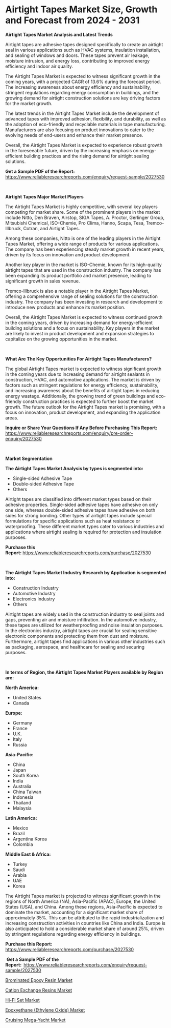 <p><h1>Airtight Tapes Market Size, Growth and Forecast from 2024 - 2031</h1></p><p><strong>Airtight Tapes Market Analysis and Latest Trends</strong></p>
<p><p>Airtight tapes are adhesive tapes designed specifically to create an airtight seal in various applications such as HVAC systems, insulation installation, and sealing of windows and doors. These tapes prevent air leakage, moisture intrusion, and energy loss, contributing to improved energy efficiency and indoor air quality.</p><p>The Airtight Tapes Market is expected to witness significant growth in the coming years, with a projected CAGR of 13.6% during the forecast period. The increasing awareness about energy efficiency and sustainability, stringent regulations regarding energy consumption in buildings, and the growing demand for airtight construction solutions are key driving factors for the market growth.</p><p>The latest trends in the Airtight Tapes Market include the development of advanced tapes with improved adhesion, flexibility, and durability, as well as the adoption of eco-friendly and recyclable materials in tape manufacturing. Manufacturers are also focusing on product innovations to cater to the evolving needs of end-users and enhance their market presence.</p><p>Overall, the Airtight Tapes Market is expected to experience robust growth in the foreseeable future, driven by the increasing emphasis on energy-efficient building practices and the rising demand for airtight sealing solutions.</p></p>
<p><strong>Get a Sample PDF of the Report:&nbsp;</strong> <a href="https://www.reliableresearchreports.com/enquiry/request-sample/2027530">https://www.reliableresearchreports.com/enquiry/request-sample/2027530</a></p>
<p>&nbsp;</p>
<p><strong>Airtight Tapes Major Market Players</strong></p>
<p><p>The Airtight Tapes Market is highly competitive, with several key players competing for market share. Some of the prominent players in the market include Nitto, Den Braven, Airstop, SIGA Tapes, A. Proctor, Gerlinger Group, Mitsubishi Chemical, ISO-Chemie, Pro Clima, Hanno, Scapa, Tesa, Tremco-Illbruck, Cotran, and Airtight Tapes. </p><p>Among these companies, Nitto is one of the leading players in the Airtight Tapes Market, offering a wide range of products for various applications. The company has been experiencing steady market growth in recent years, driven by its focus on innovation and product development.</p><p>Another key player in the market is ISO-Chemie, known for its high-quality airtight tapes that are used in the construction industry. The company has been expanding its product portfolio and market presence, leading to significant growth in sales revenue.</p><p>Tremco-Illbruck is also a notable player in the Airtight Tapes Market, offering a comprehensive range of sealing solutions for the construction industry. The company has been investing in research and development to introduce new products and enhance its market position.</p><p>Overall, the Airtight Tapes Market is expected to witness continued growth in the coming years, driven by increasing demand for energy-efficient building solutions and a focus on sustainability. Key players in the market are likely to invest in product development and expansion strategies to capitalize on the growing opportunities in the market.</p></p>
<p>&nbsp;</p>
<p><strong>What Are The Key Opportunities For Airtight Tapes Manufacturers?</strong></p>
<p><p>The global Airtight Tapes market is expected to witness significant growth in the coming years due to increasing demand for airtight sealants in construction, HVAC, and automotive applications. The market is driven by factors such as stringent regulations for energy efficiency, sustainability, and increasing awareness about the benefits of airtight tapes in reducing energy wastage. Additionally, the growing trend of green buildings and eco-friendly construction practices is expected to further boost the market growth. The future outlook for the Airtight Tapes market is promising, with a focus on innovation, product development, and expanding the application areas.</p></p>
<p><strong>Inquire or Share Your Questions If Any Before Purchasing This Report:</strong> <a href="https://www.reliableresearchreports.com/enquiry/pre-order-enquiry/2027530">https://www.reliableresearchreports.com/enquiry/pre-order-enquiry/2027530</a></p>
<p>&nbsp;</p>
<p><strong>Market Segmentation</strong></p>
<p><strong>The Airtight Tapes Market Analysis by types is segmented into:</strong></p>
<p><ul><li>Single-sided Adhesive Tape</li><li>Double-sided Adhesive Tape</li><li>Others</li></ul></p>
<p><p>Airtight tapes are classified into different market types based on their adhesive properties. Single-sided adhesive tapes have adhesive on only one side, whereas double-sided adhesive tapes have adhesive on both sides for strong bonding. Other types of airtight tapes include special formulations for specific applications such as heat resistance or waterproofing. These different market types cater to various industries and applications where airtight sealing is required for protection and insulation purposes.</p></p>
<p><strong>Purchase this Report:&nbsp;</strong><a href="https://www.reliableresearchreports.com/purchase/2027530">https://www.reliableresearchreports.com/purchase/2027530</a></p>
<p>&nbsp;</p>
<p><strong>The Airtight Tapes Market Industry Research by Application is segmented into:</strong></p>
<p><ul><li>Construction Industry</li><li>Automotive Industry</li><li>Electronics Industry</li><li>Others</li></ul></p>
<p><p>Airtight tapes are widely used in the construction industry to seal joints and gaps, preventing air and moisture infiltration. In the automotive industry, these tapes are utilized for weatherproofing and noise insulation purposes. In the electronics industry, airtight tapes are crucial for sealing sensitive electronic components and protecting them from dust and moisture. Furthermore, airtight tapes find applications in various other industries such as packaging, aerospace, and healthcare for sealing and securing purposes.</p></p>
<p>&nbsp;</p>
<p><strong>In terms of Region, the Airtight Tapes Market Players available by Region are:</strong></p>
<p>
    <p> <strong> North America: </strong>
        <ul>
            <li>United States</li>
            <li>Canada</li>
        </ul>
        </p> 
    <p> <strong> Europe: </strong>
        <ul>
            <li>Germany</li>
            <li>France</li>
            <li>U.K.</li>
            <li>Italy</li>
            <li>Russia</li>
        </ul>
        </p> 
    <p> <strong> Asia-Pacific: </strong>
        <ul>
            <li>China</li>
            <li>Japan</li>
            <li>South Korea</li>
            <li>India</li>
            <li>Australia</li>
            <li>China Taiwan</li>
            <li>Indonesia</li>
            <li>Thailand</li>
            <li>Malaysia</li>
        </ul>
        </p> 
    <p> <strong> Latin America: </strong>
        <ul>
            <li>Mexico</li>
            <li>Brazil</li>
            <li>Argentina Korea</li>
            <li>Colombia</li>
        </ul>
        </p> 
    <p> <strong> Middle East & Africa: </strong>
        <ul>
            <li>Turkey</li>
            <li>Saudi</li>
            <li>Arabia</li>
            <li>UAE</li>
            <li>Korea</li>
        </ul>
    </p>
    </p>
<p><p>The Airtight Tapes market is projected to witness significant growth in the regions of North America (NA), Asia-Pacific (APAC), Europe, the United States (USA), and China. Among these regions, Asia-Pacific is expected to dominate the market, accounting for a significant market share of approximately 35%. This can be attributed to the rapid industrialization and increasing construction activities in countries like China and India. Europe is also anticipated to hold a considerable market share of around 25%, driven by stringent regulations regarding energy efficiency in buildings.</p></p>
<p><strong>Purchase this Report: </strong><a href="https://www.reliableresearchreports.com/purchase/2027530">https://www.reliableresearchreports.com/purchase/2027530</a></p>
<p>&nbsp;<strong>Get a Sample PDF of the Report:&nbsp;&nbsp;</strong><a href="https://www.reliableresearchreports.com/enquiry/request-sample/2027530">https://www.reliableresearchreports.com/enquiry/request-sample/2027530</a></p>
<p><strong></strong></p>
<p><p><a href="https://glittery-fuchsia-86a.notion.site/Brominated-Epoxy-Resin-Market-Research-Report-Provides-thorough-Industry-Overview-which-offers-an-I-1ff43c931fb848ab8fb8f717a493dbf1">Brominated Epoxy Resin Market</a></p><p><a href="https://acidic-farm-354.notion.site/Cation-Exchange-Resins-Market-Size-Furnishes-Valuable-Information-Encompassing-Market-Share-Market--11ac0c092c724fe6931c5895b0df2527">Cation Exchange Resins Market</a></p><p><a href="https://view.publitas.com/reportprime-1/hi-fi-set-market-analysis-examines-its-scope-on-growth-opportunities-and-forecasted-trends-spanning-from-2024-to-2031/">Hi-Fi Set Market</a></p><p><a href="https://glittery-fuchsia-86a.notion.site/Epoxyethane-Ethylene-Oxide-Market-Provides-a-Comprehensive-Analysis-Including-a-Macro-Overview-of--8782f66e7d344b5db0fc21da69a8f61a">Epoxyethane (Ethylene Oxide) Market</a></p><p><a href="https://view.publitas.com/reportprime-1/cruising-mega-yacht-market-challenges-opportunities-and-growth-drivers-and-major-market-players-forecasted-for-period-from-2024-2031/">Cruising Mega-Yacht Market</a></p></p>